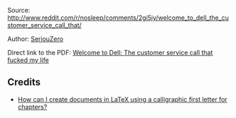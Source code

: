 Source: http://www.reddit.com/r/nosleep/comments/2gi5jy/welcome_to_dell_the_customer_service_call_that/

Author: [SeriouZero](http://www.reddit.com/user/SeriouZero)

Direct link to the PDF: [Welcome to Dell: The customer service call that fucked my life](https://github.com/MartinThoma/free-books/blob/master/Reddit-nosleep/SeriouZero/Welcome-to-Dell/Part-2/Welcome-to-Dell-Part-2.pdf?raw=true)

## Credits

* [How can I create documents in LaTeX using a calligraphic first letter for chapters?](http://tex.stackexchange.com/q/769/5645)